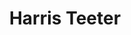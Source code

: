---
title: "Harris Teeter"
url: /virginia-beach/harris-teeter-ferrell-parkway/
shop: supermarket
---